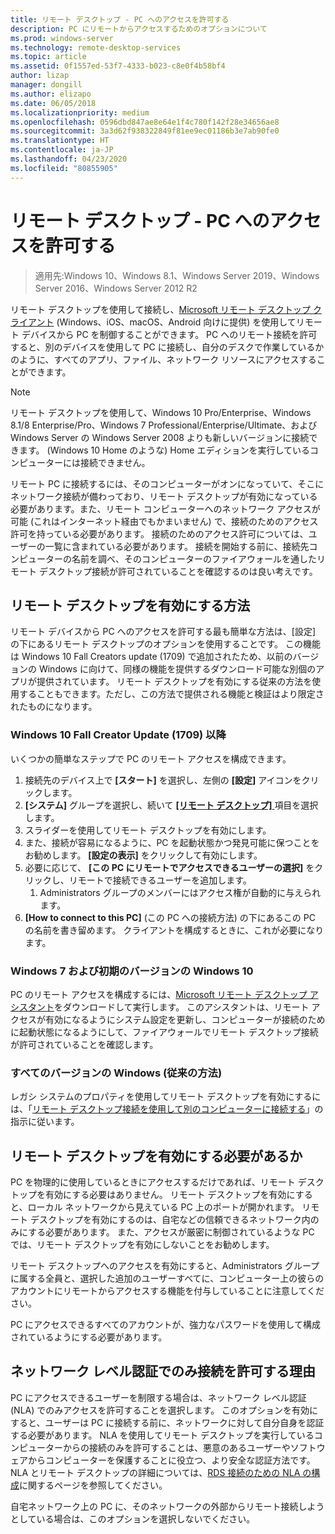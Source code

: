 ```yaml
---
title: リモート デスクトップ - PC へのアクセスを許可する
description: PC にリモートからアクセスするためのオプションについて
ms.prod: windows-server
ms.technology: remote-desktop-services
ms.topic: article
ms.assetid: 0f1557ed-53f7-4333-b023-c8e0f4b58bf4
author: lizap
manager: dongill
ms.author: elizapo
ms.date: 06/05/2018
ms.localizationpriority: medium
ms.openlocfilehash: 0596dbd847ae8e64e1f4c780f142f28e34656ae8
ms.sourcegitcommit: 3a3d62f938322849f81ee9ec01186b3e7ab90fe0
ms.translationtype: HT
ms.contentlocale: ja-JP
ms.lasthandoff: 04/23/2020
ms.locfileid: "80855905"
---
```

# <a name="remote-desktop---allow-access-to-your-pc"></a>リモート デスクトップ - PC へのアクセスを許可する

>適用先:Windows 10、Windows 8.1、Windows Server 2019、Windows Server 2016、Windows Server 2012 R2

リモート デスクトップを使用して接続し、[Microsoft リモート デスクトップ クライアント](remote-desktop-clients.md) (Windows、iOS、macOS、Android 向けに提供) を使用してリモート デバイスから PC を制御することができます。 PC へのリモート接続を許可すると、別のデバイスを使用して PC に接続し、自分のデスクで作業しているかのように、すべてのアプリ、ファイル、ネットワーク リソースにアクセスすることができます。  

> [!NOTE]
> リモート デスクトップを使用して、Windows 10 Pro/Enterprise、Windows 8.1/8 Enterprise/Pro、Windows 7 Professional/Enterprise/Ultimate、および Windows Server の Windows Server 2008 よりも新しいバージョンに接続できます。 (Windows 10 Home のような) Home エディションを実行しているコンピューターには接続できません。 

リモート PC に接続するには、そのコンピューターがオンになっていて、そこにネットワーク接続が備わっており、リモート デスクトップが有効になっている必要があります。また、リモート コンピューターへのネットワーク アクセスが可能 (これはインターネット経由でもかまいません) で、接続のためのアクセス許可を持っている必要があります。 接続のためのアクセス許可については、ユーザーの一覧に含まれている必要があります。 接続を開始する前に、接続先コンピューターの名前を調べ、そのコンピューターのファイアウォールを通したリモート デスクトップ接続が許可されていることを確認するのは良い考えです。

## <a name="how-to-enable-remote-desktop"></a>リモート デスクトップを有効にする方法

リモート デバイスから PC へのアクセスを許可する最も簡単な方法は、[設定] の下にあるリモート デスクトップのオプションを使用することです。 この機能は Windows 10 Fall Creators update (1709) で追加されたため、以前のバージョンの Windows に向けて、同様の機能を提供するダウンロード可能な別個のアプリが提供されています。 リモート デスクトップを有効にする従来の方法を使用することもできます。ただし、この方法で提供される機能と検証はより限定されたものになります。

### <a name="windows-10-fall-creator-update-1709-or-later"></a>Windows 10 Fall Creator Update (1709) 以降

いくつかの簡単なステップで PC のリモート アクセスを構成できます。
1. 接続先のデバイス上で **[スタート]** を選択し、左側の **[設定]** アイコンをクリックします。
2. **[システム]** グループを選択し、続いて [ **[リモート デスクトップ]** ](ms-settings:remotedesktop) 項目を選択します。
3. スライダーを使用してリモート デスクトップを有効にします。
4. また、接続が容易になるように、PC を起動状態かつ発見可能に保つことをお勧めします。 **[設定の表示]** をクリックして有効にします。
5. 必要に応じて、 **[この PC にリモートでアクセスできるユーザーの選択]** をクリックし、リモートで接続できるユーザーを追加します。
   1. Administrators グループのメンバーにはアクセス権が自動的に与えられます。
6. **[How to connect to this PC]** (この PC への接続方法) の下にあるこの PC の名前を書き留めます。 クライアントを構成するときに、これが必要になります。

### <a name="windows-7-and-early-version-of-windows-10"></a>Windows 7 および初期のバージョンの Windows 10

PC のリモート アクセスを構成するには、[Microsoft リモート デスクトップ アシスタント](https://www.microsoft.com/download/details.aspx?id=50042)をダウンロードして実行します。 このアシスタントは、リモート アクセスが有効になるようにシステム設定を更新し、コンピューターが接続のために起動状態になるようにして、ファイアウォールでリモート デスクトップ接続が許可されていることを確認します。 

### <a name="all-versions-of-windows-legacy-method"></a>すべてのバージョンの Windows (従来の方法)

レガシ システムのプロパティを使用してリモート デスクトップを有効にするには、「[リモート デスクトップ接続を使用して別のコンピューターに接続する](https://windows.microsoft.com/windows/remote-desktop-connection-faq)」の指示に従います。

## <a name="should-i-enable-remote-desktop"></a>リモート デスクトップを有効にする必要があるか

PC を物理的に使用しているときにアクセスするだけであれば、リモート デスクトップを有効にする必要はありません。 リモート デスクトップを有効にすると、ローカル ネットワークから見えている PC 上のポートが開かれます。 リモート デスクトップを有効にするのは、自宅などの信頼できるネットワーク内のみにする必要があります。 また、アクセスが厳密に制御されているような PC では、リモート デスクトップを有効にしないことをお勧めします。

リモート デスクトップへのアクセスを有効にすると、Administrators グループに属する全員と、選択した追加のユーザーすべてに、コンピューター上の彼らのアカウントにリモートからアクセスする機能を付与していることに注意してください。

PC にアクセスできるすべてのアカウントが、強力なパスワードを使用して構成されているようにする必要があります。

## <a name="why-allow-connections-only-with-network-level-authentication"></a>ネットワーク レベル認証でのみ接続を許可する理由 

PC にアクセスできるユーザーを制限する場合は、ネットワーク レベル認証 (NLA) でのみアクセスを許可することを選択します。 このオプションを有効にすると、ユーザーは PC に接続する前に、ネットワークに対して自分自身を認証する必要があります。 NLA を使用してリモート デスクトップを実行しているコンピューターからの接続のみを許可することは、悪意のあるユーザーやソフトウェアからコンピューターを保護することに役立つ、より安全な認証方法です。 NLA とリモート デスクトップの詳細については、[RDS 接続のための NLA の構成](https://technet.microsoft.com/library/cc732713(v=ws.11).aspx)に関するページを参照してください。

自宅ネットワーク上の PC に、そのネットワークの外部からリモート接続しようとしている場合は、このオプションを選択しないでください。
